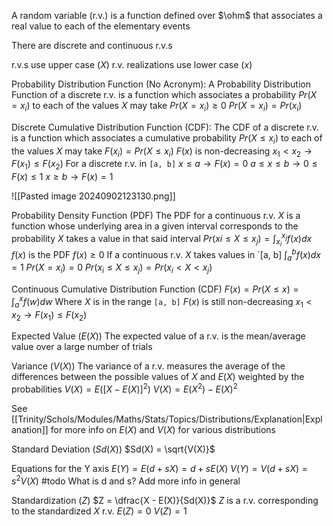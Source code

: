 A random variable (r.v.) is a function defined over $\ohm$ that associates a real value to each of the elementary events

There are discrete and continuous r.v.s

r.v.s use upper case ($X$)
r.v. realizations use lower case ($x$)

Probability Distribution Function (No Acronym):
	A Probability Distribution Function of a discrete r.v. is a function which associates a probability $Pr(X = x_i)$ to each of the values $X$ may take
	$Pr(X = x_i) \geq 0$
	$Pr(X = x_i) = Pr(x_i)$

Discrete Cumulative Distribution Function (CDF):
	The CDF of a discrete r.v. is a function which associates a cumulative probability $Pr(X \leq x_i)$ to each of the values $X$ may take
	$F(x_i) = Pr(X \leq x_i)$
	$F(x)$ is non-decreasing
		$x_1 < x_2 \to F(x_1) \leq F(x_2)$
	For a discrete r.v. in `[a, b]`
		$x \leq a \to F(x) = 0$
		$a \leq x \leq b \to 0 \leq F(x) \leq 1$
		$x \geq b \to F(x) = 1$

![[Pasted image 20240902123130.png]]


Probability Density Function (PDF)
	The PDF for a continuous r.v. $X$ is a function whose underlying area in a given interval corresponds to the probability $X$ takes a value in that said interval
	$Pr(xi \leq X \leq x_j) = \int^{x_j}_{x_i} f(x) dx$
	$f(x)$ is the PDF
	$f(x) \geq 0$
	If a continuous r.v. $X$ takes values in `[a, b]
		$\int^{b}_a f(x) dx = 1$
	$Pr(X = x_i) = 0$
	$Pr(x_i \leq X \leq x_j) = Pr(x_i < X < x_j)$

Continuous Cumulative Distribution Function (CDF)
	$F(x) = Pr(X \leq x) = \int^{x}_a f(w) dw$
	Where $X$ is in the range `[a, b]`
	$F(x)$ is still non-decreasing
		$x_1 < x_2 \to F(x_1) \leq F(x_2)$

Expected Value ($E(X)$)
	The expected value of a r.v. is the mean/average value over a large number of trials

Variance ($V(X)$)
	The variance of a r.v. measures the average of the differences between the possible values of $X$ and $E(X)$ weighted by the probabilities 
	$V(X) = E([X - E(X)]^2)$
	$V(X) = E(X^2) - E(X)^2$

See [[Trinity/Schols/Modules/Maths/Stats/Topics/Distributions/Explanation|Explanation]] for more info on $E(X)$ and $V(X)$ for various distributions

Standard Deviation ($Sd(X)$)
	$Sd(X) = \sqrt{V(X)}$

Equations for the Y axis
	$E(Y) = E(d + sX) = d + sE(X)$
	$V(Y) = V(d + sX) = s^2 V(X)$
	#todo
	What is d and s?
	Add more info in general

Standardization ($Z$)
	$Z = \dfrac{X - E(X)}{Sd(X)}$
	$Z$ is a r.v. corresponding to the standardized $X$ r.v.
	$E(Z) = 0$
	$V(Z) = 1$
